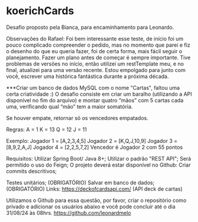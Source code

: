 # koerichCards

Desafio proposto pela Bianca, para encaminhamento para Leonardo.

Observações do Rafael: Foi bem interessante esse teste, de início foi um pouco complicado compreender o pedido, mas no momento que parei e fiz o desenho do que eu queria fazer, foi
de certa forma, mais fácil seguir o planejamento. Fazer um plano antes de começar é sempre importante. Tive problemas de versões no início, então utilizei um restTemplate meu, e no final,
atualizei para uma versão recente. Estou empolgado para junto com você, escrever uma histórica fantástica durante a próxima década.


***Criar um banco de dados MySQL com o nome "Cartas", faltou uma certa criatividade :)
O desafio consiste em criar um baralho (utilizando a API disponível no fim do arquivo) e montar quatro “mãos” com 5 cartas cada uma, verificando qual “mão” tem a maior somatória.

Se houver empate, retornar só os vencedores empatados.

Regras:
A = 1
K = 13
Q = 12
J = 11

Exemplo:
Jogador 1 = [A,2,3,4,5]
Jogador 2 = [K,Q,J,10,9]
Jogador 3 = [8,9,2,A,J]
Jogador 4 = [2,2,5,7,2]
Vencedor é Jogador 2 com 55 pontos

Requisitos:
Utilizar Spring Boot/ Java 8+;
Utilizar o padrão "REST API";
Será permitido o uso do Feign;
O projeto deverá estar disponível no Github:
Criar commits descritivos;

Testes unitários; (OBRIGATÓRIO)
Salvar em banco de dados; (OBRIGATÓRIO)
Links: https://deckofcardsapi.com/ (API deck de cartas)

Utilizamos o Github para essa questão, por favor, criar o repositório como privado e adicionar os usuários abaixo e você pode concluir até o dia 31/08/24 às 08hrs.
https://github.com/leonardmelo 
